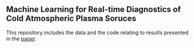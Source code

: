 ## Machine Learning for Real-time Diagnostics of Cold Atmospheric Plasma Soruces

This repository includes the data and the code relating to results presented in the [paper](https://www.researchgate.net/publication/332427621_Machine_Learning_for_Real-time_Diagnostics_of_Cold_Atmospheric_Plasma_Sources). 

